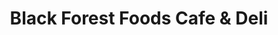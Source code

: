 ---
title: "Black Forest Foods Cafe & Deli"
url: /monument/black-forest-foods-cafe-und-deli/
shop: Feinkost
---